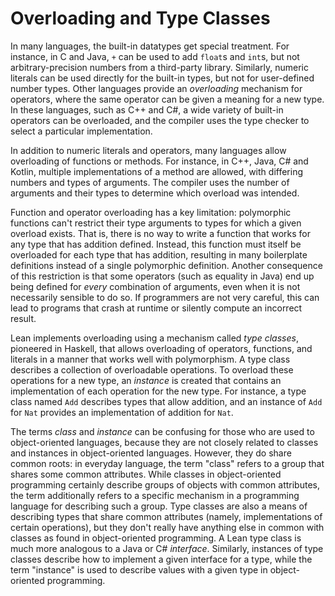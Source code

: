 # Overloading and Type Classes

In many languages, the built-in datatypes get special treatment.
For instance, in C and Java, `+` can be used to add `float`s and `int`s, but not arbitrary-precision numbers from a third-party library.
Similarly, numeric literals can be used directly for the built-in types, but not for user-defined number types.
Other languages provide an _overloading_ mechanism for operators, where the same operator can be given a meaning for a new type.
In these languages, such as C++ and C#, a wide variety of built-in operators can be overloaded, and the compiler uses the type checker to select a particular implementation.

In addition to numeric literals and operators, many languages allow overloading of functions or methods.
For instance, in C++, Java, C# and Kotlin, multiple implementations of a method are allowed, with differing numbers and types of arguments.
The compiler uses the number of arguments and their types to determine which overload was intended.

Function and operator overloading has a key limitation: polymorphic functions can't restrict their type arguments to types for which a given overload exists.
That is, there is no way to write a function that works for any type that has addition defined.
Instead, this function must itself be overloaded for each type that has addition, resulting in many boilerplate definitions instead of a single polymorphic definition.
Another consequence of this restriction is that some operators (such as equality in Java) end up being defined for _every_ combination of arguments, even when it is not necessarily sensible to do so.
If programmers are not very careful, this can lead to programs that crash at runtime or silently compute an incorrect result.

Lean implements overloading using a mechanism called _type classes_, pioneered in Haskell, that allows overloading of operators, functions, and literals in a manner that works well with polymorphism.
A type class describes a collection of overloadable operations.
To overload these operations for a new type, an _instance_ is created that contains an implementation of each operation for the new type.
For instance, a type class named `Add` describes types that allow addition, and an instance of `Add` for `Nat` provides an implementation of addition for `Nat`.

The terms _class_ and _instance_ can be confusing for those who are used to object-oriented languages, because they are not closely related to classes and instances in object-oriented languages.
However, they do share common roots: in everyday language, the term "class" refers to a group that shares some common attributes.
While classes in object-oriented programming certainly describe groups of objects with common attributes, the term additionally refers to a specific mechanism in a programming language for describing such a group.
Type classes are also a means of describing types that share common attributes (namely, implementations of certain operations), but they don't really have anything else in common with classes as found in object-oriented programming.
A Lean type class is much more analogous to a Java or C# _interface_.
Similarly, instances of type classes describe how to implement a given interface for a type, while the term "instance" is used to describe values with a given type in object-oriented programming.




